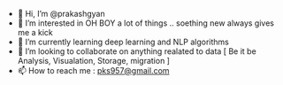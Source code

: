 - 👋 Hi, I’m @prakashgyan
- 👀 I’m interested in OH BOY a lot of things .. soething new always gives me a kick
- 🌱 I’m currently learning deep learning and NLP algorithms
- 💞️ I’m looking to collaborate on anything realated to data [ Be it be Analysis, Visualation, Storage, migration ]
- 📫 How to reach me : pks957@gmail.com 

<!---
prakashgyan/prakashgyan is a ✨ special ✨ repository because its `README.md` (this file) appears on your GitHub profile.
You can click the Preview link to take a look at your changes.
--->
